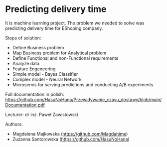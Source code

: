 # Predicting delivery time

It is machine learning project. The problem we needed to solve was predicting delivery time for EShoping company.

Steps of solution:
- Define Business problem
- Map Business problem for Analytical problem
- Define Functional and non-Functional requirements
- Analyze data
- Feature Engeneering
- Simple model - Bayes Classifier
- Complex model - Neural Network
- Microservis for serving predictions and conducting A/B experiments

Full documentation in polish: https://github.com/HasuNoHana/Przewidywanie_czasu_dostawy/blob/main/Documentation.pdf

Lecturer: dr inż. Paweł Zawistowski

Authors:
- Magdalena Majkowska (https://github.com/Magdahime)
- Zuzanna Santorowska (https://github.com/HasuNoHana)
